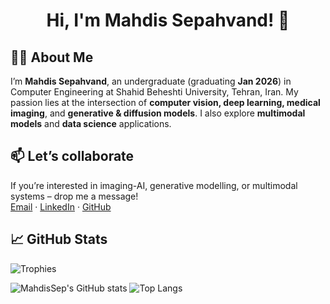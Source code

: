 <h1 align="center">Hi, I'm Mahdis Sepahvand! 👋</h1>


## 👩‍💻 About Me

I’m **Mahdis Sepahvand**, an undergraduate (graduating **Jan 2026**) in Computer Engineering at Shahid Beheshti University, Tehran, Iran. My passion lies at the intersection of **computer vision, deep learning, medical imaging**, and **generative & diffusion models**. I also explore **multimodal models** and **data science** applications.  

## 📫 Let’s collaborate  
If you’re interested in imaging-AI, generative modelling, or multimodal systems – drop me a message!  
[Email](Mahdissep18@gmail.com) · [LinkedIn](https://www.linkedin.com/in/mahdis-sepahvand-86345425a) · [GitHub](https://github.com/MahdisSep)  


## 📈 GitHub Stats

<p align="left"> 
  <img src="https://github-profile-trophy.vercel.app/?username=MahanVeisi8&theme=onedark&margin-w=2&margin-h=10&column=7&no-frame=true&title=MultiLanguage,Commits,Repositories,Stars,Followers" alt="Trophies" /> 
</p>

![MahdisSep's GitHub stats](https://github-readme-stats.vercel.app/api?username=MahdisSep&show_icons=true&theme=radical)
![Top Langs](https://github-readme-stats.vercel.app/api/top-langs/?username=MahdisSep&layout=compact&theme=radical)

<!-- Here are some ideas to get you started:

- 🔭 I’m currently working on ...
- 🌱 I’m currently learning ...
- 👯 I’m looking to collaborate on ...
- 🤔 I’m looking for help with ...
- 💬 Ask me about ...
- 📫 How to reach me: ...
- 😄 Pronouns: ...
- ⚡ Fun fact: ...
--> 
